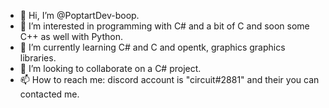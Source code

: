 - 👋 Hi, I’m @PoptartDev-boop.
- 👀 I’m interested in programming with C# and a bit of C and soon some C++ as well with Python.
- 🌱 I’m currently learning C# and C and opentk, graphics graphics libraries.
- 💞️ I’m looking to collaborate on a C# project.
- 📫 How to reach me: discord account is "circuit#2881" and their you can contacted me.

<!---
PoptartDev-boop/PoptartDev-boop is a ✨ special ✨ repository because its `README.md` (this file) appears on your GitHub profile.
You can click the Preview link to take a look at your changes.
--->
